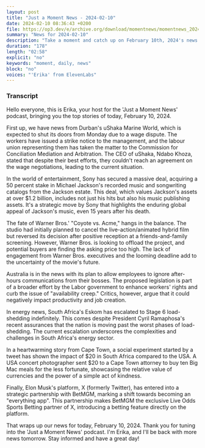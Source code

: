 ```yaml
---
layout: post
title: "Just a Moment News - 2024-02-10"
date: 2024-02-10 08:36:43 +0200
file: https://op3.dev/e/archive.org/download/momentnews/momentnews_2024-02-10.mp3
summary: "News for 2024-02-10"
description: "Take a moment and catch up on February 10th, 2024's news."
duration: "178"
length: "02:58"
explicit: "no"
keywords: "moment, daily, news"
block: "no"
voices: "'Erika' from ElevenLabs"
---
```


### Transcript

Hello everyone, this is Erika, your host for the 'Just a Moment News' podcast, bringing you the top stories of today, February 10, 2024.

First up, we have news from Durban's uShaka Marine World, which is expected to shut its doors from Monday due to a wage dispute. The workers have issued a strike notice to the management, and the labour union representing them has taken the matter to the Commission for Conciliation Mediation and Arbitration. The CEO of uShaka, Ndabo Khoza, stated that despite their best efforts, they couldn't reach an agreement on the wage negotiations, leading to the current situation.

In the world of entertainment, Sony has secured a massive deal, acquiring a 50 percent stake in Michael Jackson's recorded music and songwriting catalogs from the Jackson estate. This deal, which values Jackson's assets at over $1.2 billion, includes not just his hits but also his music publishing assets. It's a strategic move by Sony that highlights the enduring global appeal of Jackson's music, even 15 years after his death.

The fate of Warner Bros.' "Coyote vs. Acme," hangs in the balance. The studio had initially planned to cancel the live-action/animated hybrid film but reversed its decision after positive reception at a friends-and-family screening. However, Warner Bros. is looking to offload the project, and potential buyers are finding the asking price too high. The lack of engagement from Warner Bros. executives and the looming deadline add to the uncertainty of the movie's future.

Australia is in the news with its plan to allow employees to ignore after-hours communications from their bosses. The proposed legislation is part of a broader effort by the Labor government to enhance workers' rights and curb the issue of "availability creep." Critics, however, argue that it could negatively impact productivity and job creation.

In energy news, South Africa's Eskom has escalated to Stage 6 load-shedding indefinitely. This comes despite President Cyril Ramaphosa's recent assurances that the nation is moving past the worst phases of load-shedding. The current escalation underscores the complexities and challenges in South Africa's energy sector.

In a heartwarming story from Cape Town, a social experiment started by a tweet has shown the impact of $20 in South Africa compared to the USA. A USA concert photographer sent $20 to a Cape Town attorney to buy ten Big Mac meals for the less fortunate, showcasing the relative value of currencies and the power of a simple act of kindness.

Finally, Elon Musk's platform, X (formerly Twitter), has entered into a strategic partnership with BetMGM, marking a shift towards becoming an "everything app". This partnership makes BetMGM the exclusive Live Odds Sports Betting partner of X, introducing a betting feature directly on the platform.

That wraps up our news for today, February 10, 2024. Thank you for tuning into the 'Just a Moment News' podcast. I'm Erika, and I'll be back with more news tomorrow. Stay informed and have a great day!
